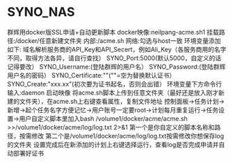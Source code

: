 # SYNO_NAS
群辉用docker版SSL申请+自动更新脚本
docker映像:neilpang-acme.sh1
挂载路径:/docker/任意新建文件夹          内部:/acme.sh
网络:勾选与host一致
环境变量添加如下:
域名解析服务商的API_Key和API_Secert，例如Ali_Key（各服务商用的名字不同，取得方法各异，请自行查找）
SYNO_Port:5000(默认5000，自定义的话记得要改）
SYNO_Username:(登陆群辉的用户名）
SYNO_Password:(登陆群辉用户名的密码）
SYNO_Certificate:""(""=空为替换默认证书）
SYNO_Create:"xxx.xx"(初次要为证书起名，否则会出错）
环境变量下方命令行输入:daemon
启动映像
将acme.sh脚本上传到任意文件夹（最好还是放入刚才新建的文件夹），在acme.sh上右键查看属性，复制文件地址
控制面板→任务计划→新增→起个任务名字方便记忆→用户账号一定要root→计划每月重复运行→任务设置→用户自定义脚本里加入bash /volume1/docker/acme/acme.sh >>/volume1/docker/acme/log/log.txt 2>&1
第一个是你自定义的脚本名称和路径，按需修改
第二个是/volume1/docker/acme/log/log.txt按需修改你想保存log的文件夹
设置完成后在新添加的计划上右键选择运行，查看log是否完成申请并自动部署好证书
